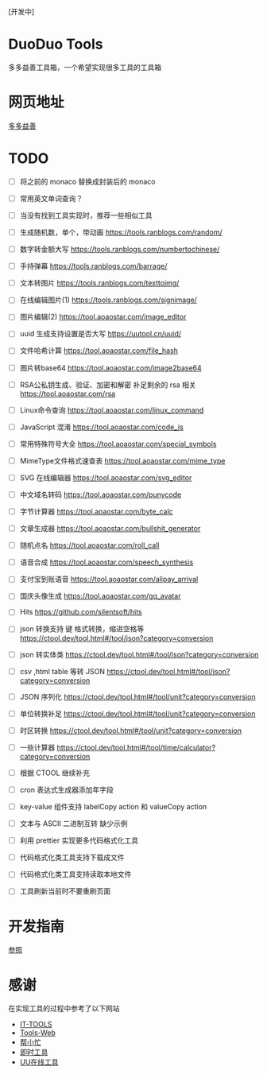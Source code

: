 [开发中]

# DuoDuo Tools

多多益善工具箱，一个希望实现很多工具的工具箱

# 网页地址

[多多益善](https://duoduo.work)

# TODO

- [ ] 将之前的 monaco 替换成封装后的 monaco
- [ ] 常用英文单词查询？
- [ ] 当没有找到工具实现时，推荐一些相似工具
- [ ] 生成随机数，单个，带动画 https://tools.ranblogs.com/random/
- [ ] 数字转金额大写  https://tools.ranblogs.com/numbertochinese/
- [ ] 手持弹幕 https://tools.ranblogs.com/barrage/
- [ ] 文本转图片 https://tools.ranblogs.com/texttoimg/
- [ ] 在线编辑图片(1) https://tools.ranblogs.com/signimage/
- [ ] 图片编辑(2) https://tool.aoaostar.com/image_editor
- [ ] uuid 生成支持设置是否大写 https://uutool.cn/uuid/
- [ ] 文件哈希计算 https://tool.aoaostar.com/file_hash
- [ ] 图片转base64 https://tool.aoaostar.com/image2base64
- [ ] RSA公私钥生成、验证、加密和解密 补足剩余的 rsa 相关 https://tool.aoaostar.com/rsa
- [ ] Linux命令查询 https://tool.aoaostar.com/linux_command
- [ ] JavaScript 混淆 https://tool.aoaostar.com/code_js
- [ ] 常用特殊符号大全 https://tool.aoaostar.com/special_symbols
- [ ] MimeType文件格式速查表 https://tool.aoaostar.com/mime_type
- [ ] SVG 在线编辑器 https://tool.aoaostar.com/svg_editor
- [ ] 中文域名转码 https://tool.aoaostar.com/punycode
- [ ] 字节计算器 https://tool.aoaostar.com/byte_calc
- [ ] 文章生成器 https://tool.aoaostar.com/bullshit_generator
- [ ] 随机点名 https://tool.aoaostar.com/roll_call
- [ ] 语音合成 https://tool.aoaostar.com/speech_synthesis
- [ ] 支付宝到账语音 https://tool.aoaostar.com/alipay_arrival
- [ ] 国庆头像生成  https://tool.aoaostar.com/gq_avatar
- [ ] Hits https://github.com/silentsoft/hits
- [ ] json 转换支持 键 格式转换，缩进空格等 https://ctool.dev/tool.html#/tool/json?category=conversion
- [ ] json 转实体类 https://ctool.dev/tool.html#/tool/json?category=conversion
- [ ] csv ,html table 等转 JSON https://ctool.dev/tool.html#/tool/json?category=conversion
- [ ] JSON 序列化 https://ctool.dev/tool.html#/tool/unit?category=conversion
- [ ] 单位转换补足 https://ctool.dev/tool.html#/tool/unit?category=conversion
- [ ] 时区转换  https://ctool.dev/tool.html#/tool/unit?category=conversion
- [ ] 一些计算器  https://ctool.dev/tool.html#/tool/time/calculator?category=conversion
- [ ] 根据 CTOOL 继续补充
- [ ] cron 表达式生成器添加年字段
- [ ] key-value 组件支持 labelCopy action 和 valueCopy action
- [ ] 文本与 ASCII 二进制互转 缺少示例
- [ ] 利用 prettier 实现更多代码格式化工具
- [ ] 代码格式化类工具支持下载成文件
- [ ] 代码格式化类工具支持读取本地文件
- [ ] 工具刷新当前时不要重刷页面


# 开发指南

[参照](./develop-guide.md)

# 感谢

在实现工具的过程中参考了以下网站

- [IT-TOOLS](https://www.aiotools.top/)
- [Tools-Web](https://tools.ranblogs.com/)
- [帮小忙](https://tool.browser.qq.com/)
- [即时工具](https://www.67tool.com/)
- [UU在线工具](https://uutool.cn/)
